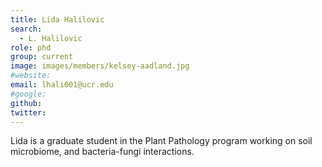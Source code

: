 ```yaml
---
title: Lida Halilovic
search:
  - L. Halilovic
role: phd
group: current
image: images/members/kelsey-aadland.jpg
#website: 
email: lhali001@ucr.edu
#google: 
github: 
twitter: 
---
```


Lida is a graduate student in the Plant Pathology program working on soil microbiome, and bacteria-fungi interactions.
